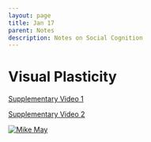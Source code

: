 ```yaml
---
layout: page
title: Jan 17
parent: Notes
description: Notes on Social Cognition
---
```


# Visual Plasticity

[Supplementary Video 1](https://static-content.springer.com/esm/art%3A10.1038%2Fs41591-021-01351-4/MediaObjects/41591_2021_1351_MOESM3_ESM.mp4)

[Supplementary Video 2](https://static-content.springer.com/esm/art%3A10.1038%2Fs41591-021-01351-4/MediaObjects/41591_2021_1351_MOESM4_ESM.mp4)

[![Mike May](https://img.youtube.com/vi/4a4Kkiu-yPY/0.jpg)](https://www.youtube.com/watch?v=4a4Kkiu-yPY)
